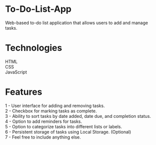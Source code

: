 # To-Do-List-App
Web-based to-do list application that allows users to add and manage tasks.

# Technologies
HTML <br>
CSS <br>
JavaScript

# Features
1 - User interface for adding and removing tasks. <br>
2 - Checkbox for marking tasks as complete. <br>
3 - Ability to sort tasks by date added, date due, and completion status. <br>
4 - Option to add reminders for tasks. <br>
5 - Option to categorize tasks into different lists or labels. <br>
6 - Persistent storage of tasks using Local Storage. (Optional) <br>
7 - Feel free to include anything else. <br>
